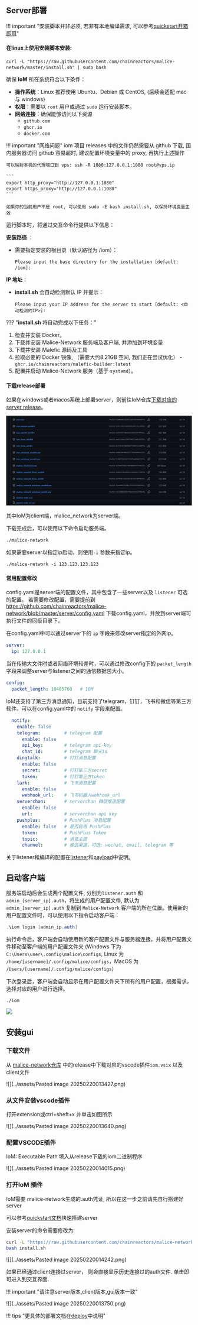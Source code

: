 ## Server部署

!!! important "安装脚本并非必须, 若非有本地编译需求, 可以参考[quickstart开箱即用](/IoM/quickstart)"

#### 在linux上使用安装脚本安装:

```
curl -L "https://raw.githubusercontent.com/chainreactors/malice-network/master/install.sh" | sudo bash
```

确保 **IoM** 所在系统符合以下条件：

- **操作系统**：Linux 推荐使用 Ubuntu、Debian 或 CentOS, (后续会适配 mac 与 windows)
- **权限**：需要以 `root` 用户或通过 `sudo` 运行安装脚本。
- **网络连接**：确保能够访问以下资源
    - `github.com`
    - `ghcr.io`
    - `docker.com`

!!! important "网络问题"
    iom 项目 releases 中的文件仍然需要从 github 下载, 国内服务器访问 github 容易超时, 建议配置环境变量中的 proxy, 再执行上述操作

	可以映射本机的代理端口到 vps: ssh -R 1080:127.0.0.1:1080 root@vps.ip
	
	```
	export http_proxy="http://127.0.0.1:1080"
	export https_proxy="http://127.0.0.1:1080"
	```

	如果你的当前用户不是 root, 可以使用 sudo -E bash install.sh, 以保持环境变量生效

运行脚本时，将通过交互命令行提供以下信息：

**安装路径** ：

- 需要指定安装的根目录（默认路径为 /iom）：

  ```
  Please input the base directory for the installation [default: /iom]:
  ```

**IP 地址**：

- **install.sh** 会自动检测默认 IP 并提示：

  ```
  Please input your IP Address for the server to start [default: <自动检测的IP>]:
  ```

??? "**install.sh** 将自动完成以下任务："
1. 检查并安装 Docker。
2. 下载并安装 Malice-Network 服务端及客户端, 并添加到环境变量
3. 下载并安装 Malefic 源码及工具
4. 拉取必要的 Docker 镜像, （需要大约8.21GB 空间, 我们正在尝试优化）
		- `ghcr.io/chainreactors/malefic-builder:latest`
5. 配置并启动 Malice-Network 服务（基于 `systemd`）。

#### 下载release部署

如果在windows或者macos系统上部署server，则前往IoM仓库[下载对应的server release](https://github.com/chainreactors/malice-network/releases/latest)。

![image-20250817220924324](../assets/usage/deploy/github_release.png)

其中IoM为client端，malice_network为server端。

下载完成后，可以使用以下命令启动服务端。

```bash
./malice-network
```

如果需要server以指定ip启动，则使用`-i` 参数来指定ip。

```
./malice-network -i 123.123.123.123
```

#### 常用配置修改
config.yaml是server端的配置文件，其中包含了一些server以及 `listener` 可选的配置。
若需要修改配置，需要提前到 https://github.com/chainreactors/malice-network/blob/master/server/config.yaml 下载config.yaml，并放到server端可执行文件的同级目录下。

在config.yaml中可以通过server下的 `ip` 字段来修改server指定的外网ip。

```yaml
server:
  ip: 127.0.0.1
```

当在传输大文件时或者网络环境较差时，可以通过修改config下的 `packet_length` 字段来调整server与listener之间的通信数据包大小。

```yaml
config:
  packet_length: 10485760   # 10M
```

IoM还支持了第三方消息通知，目前支持了telegram，钉钉，飞书和微信等第三方软件。可以在config.yaml中的 `notify` 字段来配置。
```yaml
  notify:
    enable: false 
    telegram:         # telegram 配置
	  enable: false
	  api_key:        # telegram api-key
	  chat_id:        # telegram 聊天id
	dingtalk:         # 钉钉消息配置
	  enable: false
	  secret:         # 钉钉第三方secret
	  token:          # 钉钉第三方token
    lark:             # 飞书消息配置
      enable: false
      webhook_url:    # 飞书机器人webhook_url
    serverchan:       # serverchan 微信推送配置
      enable: false
      url:            # serverchan api key
    pushplus:         # PushPlus 消息配置
      enable: false   # 是否启用 PushPlus
      token:          # PushPlus Token
      topic:          # 消息主题
      channel:        # 推送渠道，可选: wechat, email, telegram 等
```

关于listener和编译的配置在[listener](IoM/guideline/listener.md)和[payload](payload.md)中说明。
## 启动客户端

服务端启动后会生成两个配置文件, 分别为`listener.auth` 和`admin_[server_ip].auth`，将生成的用户配置文件, 默认为 `admin_[server_ip].auth` 复制到 `Malice-Network` 客户端的所在位置。使用新的用户配置文件时，可以使用以下指令启动客户端：

```powershell
.\iom login [admin_ip.auth]
```

执行命令后，客户端会自动使用新的客户配置文件与服务器连接，并将用户配置文件移动至客户端的用户配置文件夹 (Windows 下为 `C:\Users\user\.config\malice\configs`, Linux 为 `/home/[username]/.config/malice/configs`，MacOS  为 `/Users/[username]/.config/malice/configs`）

下次登录后，客户端会自动显示在用户配置文件夹下所有的用户配置，根据需求，选择对应的用户进行选择。

```
./iom
```

![](../assets/EEgKb86iwop9xaxBUt8cHZG9n8f.png)

## 安装gui 

### 下载文件
从 [malice-network仓库](https://github.com/chainreactors/malice-network/releases/tag/nightly) 中的release中下载对应的vscode插件`iom.vsix` 以及client文件

![](../assets/Pasted image 20250220013427.png)

### 从文件安装vscode插件

打开extension或ctrl+sheft+x 并单击如图所示

![](../assets/Pasted image 20250220013640.png)

### 配置VSCODE插件

IoM: Executable Path 填入从release下载的iom二进制程序

![](../assets/Pasted image 20250220014015.png)

### 打开IoM 插件

IoM需要 malice-network生成的.auth凭证, 所以在这一步之前请先自行搭建好server

可以参考[quickstart文档](/IoM/quickstart/#server)快速搭建server

安装server的命令需要修改为:
```bash
curl -L "https://raw.githubusercontent.com/chainreactors/malice-network/master/install.sh" -o install.sh
bash install.sh
```

![](../assets/Pasted image 20250220014242.png)

如果已经通过client连接过server， 则会直接显示历史连接过的auth文件. 单击即可进入到交互界面. 

!!! important "请注意server版本,client版本,gui版本一致"

![](../assets/Pasted image 20250220013750.png)



!!! tips "更具体的部署文档在[deploy](/IoM/manual/manual/deploy)中说明"